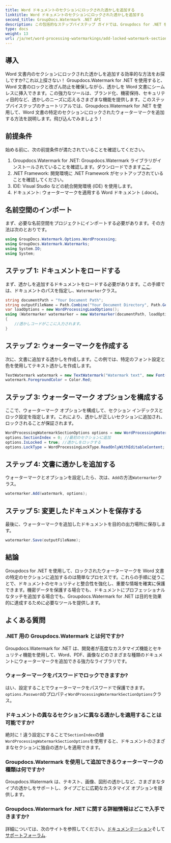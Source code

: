 ```yaml
---
title: Word ドキュメントのセクションにロックされた透かしを追加する
linktitle: Word ドキュメントのセクションにロックされた透かしを追加する
second_title: GroupDocs.Watermark .NET API
description: この包括的なステップバイステップ ガイドでは、Groupdocs for .NET を使用してロックされたウォーターマークを Word 文書の特定のセクションに追加する方法を学びます。
type: docs
weight: 13
url: /ja/net/word-processing-watermarkings/add-locked-watermark-section-word-docs/
---
```

## 導入
Word 文書内のセクションにロックされた透かしを追加する効率的な方法をお探しですか?これ以上探さない！ Groupdocs.Watermark for .NET を使用すると、Word 文書のロックと改ざん防止を確保しながら、透かしを Word 文書にシームレスに挿入できます。この強力なツールは、ブランド化、機密保持、セキュリティ目的など、透かしのニーズに応えるさまざまな機能を提供します。このステップバイステップのチュートリアルでは、Groupdocs.Watermark for .NET を使用して、Word 文書の特定のセクションにロックされたウォーターマークを追加する方法を説明します。飛び込んでみましょう！
## 前提条件
始める前に、次の前提条件が満たされていることを確認してください。
1.  Groupdocs.Watermark for .NET: Groupdocs.Watermark ライブラリがインストールされていることを確認します。ダウンロードできます[ここ](https://releases.groupdocs.com/Watermark/net/).
2. .NET Framework: 開発環境に .NET Framework がセットアップされていることを確認してください。
3. IDE: Visual Studio などの統合開発環境 (IDE) を使用します。
4. ドキュメント: ウォーターマークを適用する Word ドキュメント (.docx)。
## 名前空間のインポート
まず、必要な名前空間をプロジェクトにインポートする必要があります。その方法は次のとおりです。
```csharp
using GroupDocs.Watermark.Options.WordProcessing;
using GroupDocs.Watermark.Watermarks;
using System.IO;
using System;
```
## ステップ 1: ドキュメントをロードする
まず、透かしを追加するドキュメントをロードする必要があります。この手順では、ドキュメントのパスを指定し、`Watermarker`クラス。
```csharp
string documentPath = "Your Document Path";
string outputFileName = Path.Combine("Your Document Directory", Path.GetFileName(documentPath));
var loadOptions = new WordProcessingLoadOptions();
using (Watermarker watermarker = new Watermarker(documentPath, loadOptions))
{
    //透かしコードがここに入力されます。
}
```
## ステップ 2: ウォーターマークを作成する
次に、文書に追加する透かしを作成します。この例では、特定のフォント設定と色を使用してテキスト透かしを作成します。
```csharp
TextWatermark watermark = new TextWatermark("Watermark text", new Font("Arial", 19));
watermark.ForegroundColor = Color.Red;
```
## ステップ 3: ウォーターマーク オプションを構成する
ここで、ウォーターマーク オプションを構成して、セクション インデックスとロック設定を指定します。これにより、透かしが正しいセクションに追加され、ロックされることが保証されます。
```csharp
WordProcessingWatermarkSectionOptions options = new WordProcessingWatermarkSectionOptions();
options.SectionIndex = 0; //最初のセクションに追加
options.IsLocked = true; //透かしをロックする
options.LockType = WordProcessingLockType.ReadOnlyWithEditableContent; //ロックタイプ
```
## ステップ 4: 文書に透かしを追加する
ウォーターマークとオプションを設定したら、次は、`Add`の方法`Watermarker`クラス。
```csharp
watermarker.Add(watermark, options);
```
## ステップ 5: 変更したドキュメントを保存する
最後に、ウォーターマークを追加したドキュメントを目的の出力場所に保存します。
```csharp
watermarker.Save(outputFileName);
```
## 結論
Groupdocs for .NET を使用して、ロックされたウォーターマークを Word 文書の特定のセクションに追加するのは簡単なプロセスです。これらの手順に従うことで、ドキュメントのセキュリティと整合性を強化し、重要な情報を確実に保護できます。機密データを保護する場合でも、ドキュメントにプロフェッショナルなタッチを追加する場合でも、Groupdocs.Watermark for .NET は目的を効果的に達成するために必要なツールを提供します。
## よくある質問
### .NET 用の Groupdocs.Watermark とは何ですか?
Groupdocs.Watermark for .NET は、開発者が高度なカスタマイズ機能とセキュリティ機能を使用して、Word、PDF、画像などのさまざまな種類のドキュメントにウォーターマークを追加できる強力なライブラリです。
### ウォーターマークをパスワードでロックできますか?
はい、設定することでウォーターマークをパスワードで保護できます。`options.Password`のプロパティ`WordProcessingWatermarkSectionOptions`クラス。
### ドキュメントの異なるセクションに異なる透かしを適用することは可能ですか?
絶対に！違う設定にすることで`SectionIndex`の値`WordProcessingWatermarkSectionOptions`を使用すると、ドキュメントのさまざまなセクションに独自の透かしを適用できます。
### Groupdocs.Watermark を使用して追加できるウォーターマークの種類は何ですか?
Groupdocs.Watermark は、テキスト、画像、図形の透かしなど、さまざまなタイプの透かしをサポートし、タイプごとに広範なカスタマイズ オプションを提供します。
### Groupdocs.Watermark for .NET に関する詳細情報はどこで入手できますか?
詳細については、次のサイトを参照してください。[ドキュメンテーション](https://reference.groupdocs.com/Watermark/net/)そして[サポートフォーラム](https://forum.groupdocs.com/c/watermark/19).